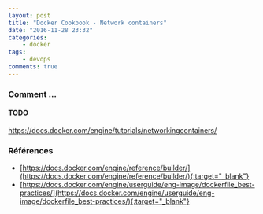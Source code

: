 ```yaml
---
layout: post
title: "Docker Cookbook - Network containers"
date: "2016-11-28 23:32"
categories:
    - docker
tags:
    - devops
comments: true
---
```


### Comment ...


#### TODO

https://docs.docker.com/engine/tutorials/networkingcontainers/

### Références
- [https://docs.docker.com/engine/reference/builder/](https://docs.docker.com/engine/reference/builder/){:target="_blank"}
- [https://docs.docker.com/engine/userguide/eng-image/dockerfile_best-practices/](https://docs.docker.com/engine/userguide/eng-image/dockerfile_best-practices/){:target="_blank"}
